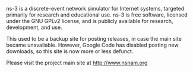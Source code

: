 ns-3 is a discrete-event network simulator for Internet systems, targeted primarily for research and educational use. ns-3 is free software, licensed under the GNU GPLv2 license, and is publicly available for research, development, and use.

This used to be a backup site for posting releases, in case the main site became unavailable.  However, Google Code has disabled posting new downloads, so this site is now more or less defunct.

Please visit the project main site at http://www.nsnam.org